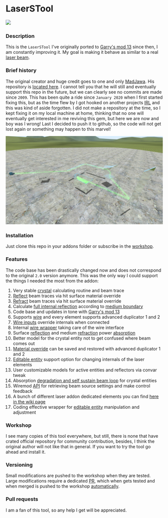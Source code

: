 # LaserSTool

[![](https://img.youtube.com/vi/QCbQLuknN9Y/0.jpg)](http://www.youtube.com/watch?v=QCbQLuknN9Y "")

### Description
This is the `LaserSTool` I've originally ported to [Garry's mod 13][ref-gmod-link]
since then, I am constantly improving it. My goal is making it behave as similar to a
real [laser beam][ref-laser-beam].

### Brief history
The original creator and huge credit goes to one and only [MadJawa][ref-author-org].
His repository is [located here][ref-org-repo]. I cannot tell you that he will still
and eventually support this repo in the future, but we can clearly see no commits are
made since `2009`. This has been quite a ride since `January 2020` when I first started
fixing this, but as the time flew by I got hooked on another projects [IRL][ref-exp-irl]
and this was kind of aside forgotten. I did not make a repository at the time, so I kept
fixing it on my local machine at home, thinking that no one will eventually get interested
in me reviving this gem, but here we are now and boy was I wrong! Last I decided to push
it to github, so the code will not get lost again or something may happen to this marvel!

![LaserSTool][ref-screenshot]

### Installation
Just clone this repo in your addons folder or subscribe in the [workshop][ref-workshop].

### Features
The code base has been drastically changed now and does not correspond to the original `2.0`
version anymore. This was the only way I could support the things I needed the most from the addon:

1. Very stable [crystal][ref-crystal] calculating routine and beam trace
2. [Reflect][ref-reflect] beam traces via hit surface material override
3. [Refract][ref-refract-pic] beam traces via hit surface material override
4. Calculate [full internal reflection][ref-total-reflect] according to [medium boundary][ref-boundary]
5. Code base and updates in tone with [Garry's mod 13][ref-gmod-link]
6. Supports [wire][ref-wire] and every element supports advanced duplicator 1 and 2
7. [Wire inputs][ref-wire] override internals when connected
8. Internal [wire wrapper][ref-wire-wrap] taking care of the wire interface
9. Surface [reflection][ref-reflect] and medium [refraction][ref-refract] power [absorption][ref-reflect-rate]
10. Better model for the crystal entity not to get confused where beam comes out
11. [Material override][ref-mat-override] can be saved and restored with advanced duplicator 1 and 2
12. [Editable entity][ref-ent-edit] support option for changing internals of the laser elements
13. User customizable models for active entities and reflectors via convar tweak
14. Absorption [degradation and self sustain beam loop][ref-crystal] for crystal entities
15. Wiremod [API][ref-wire-api] for retrieving beam source settings and make control feedback
16. A bunch of different laser addon dedicated elements you can find [here in the wiki page][ref-wiki-page]
17. Coding effective wrapper for [editable entity][ref-ent-edit] manipulation and adjustment

### Workshop
I see many copies of this tool everywhere, but still, there is none that
have crated official repository for community contribution, besides, I think
the original author will not like that in general. If you want to try the tool
go ahead and install it.

### Versioning
Small modifications are pushed to the workshop when they are tested. Large
modifications require a dedicated [PR][ref-git-pr], which when gets tested
and when merged is pushed to the workshop [automatically][ref-ws-publish].

### Pull requests
I am a fan of this tool, so any help I get will be appreciated.

[ref-total-reflect]: https://en.wikipedia.org/wiki/Total_internal_reflection
[ref-reflect]: https://en.wikipedia.org/wiki/Reflection_(physics)
[ref-refract]: https://en.wikipedia.org/wiki/Refraction
[ref-screenshot]: https://raw.githubusercontent.com/dvdvideo1234/LaserSTool/main/data/laseremitter/tools/pictures/screenshot.jpg
[ref-reflect-rate]: https://raw.githubusercontent.com/dvdvideo1234/LaserSTool/main/data/laseremitter/tools/pictures/reflect_rate.jpg
[ref-refract-pic]: https://raw.githubusercontent.com/dvdvideo1234/LaserSTool/main/data/laseremitter/tools/pictures/refract.jpg
[ref-crystal]: https://raw.githubusercontent.com/dvdvideo1234/LaserSTool/main/data/laseremitter/tools/pictures/crystal.jpg
[ref-boundary]: https://raw.githubusercontent.com/dvdvideo1234/LaserSTool/main/data/laseremitter/tools/pictures/optic-cable.jpg
[ref-wire-api]: https://github.com/dvdvideo1234/LaserSTool/wiki/Wiremod-API
[ref-wire]: https://github.com/wiremod/wire
[ref-wire-wrap]: https://github.com/dvdvideo1234/LaserSTool/blob/main/lua/laseremitter/wire_wrapper.lua
[ref-wiki-page]: https://github.com/dvdvideo1234/LaserSTool/wiki
[ref-ent-edit]: https://wiki.facepunch.com/gmod/Editable_Entities
[ref-mat-override]: https://wiki.facepunch.com/gmod/Entity:SetMaterial
[ref-workshop]: https://steamcommunity.com/sharedfiles/filedetails/?id=2546685571
[ref-gmod-link]: https://gmod.facepunch.com/
[ref-laser-beam]: https://en.wikipedia.org/wiki/Laser
[ref-author-org]: https://forum.facepunch.com/u/madjawa-legacy
[ref-org-repo]: https://svn.madjawa.net/lua/LaserSTOOL/
[ref-git-pr]: https://github.com/dvdvideo1234/LaserSTool/pulls
[ref-ws-publish]: https://github.com/dvdvideo1234/LaserSTool/blob/main/workshop_publish.bat
[ref-exp-irl]: https://www.grammarly.com/blog/irl-meaning/
